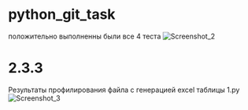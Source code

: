 # python_git_task

положительно выполненны были все 4 теста
![Screenshot_2](https://user-images.githubusercontent.com/49115035/206168665-ec80d804-9c98-44d7-918f-1999e52ab22f.png)


# 2.3.3
Результаты профилирования файла с генерацией excel таблицы 1.py
![Screenshot_3](https://user-images.githubusercontent.com/49115035/206178722-28bf790c-6056-458c-ace7-be63df275a7a.png)
